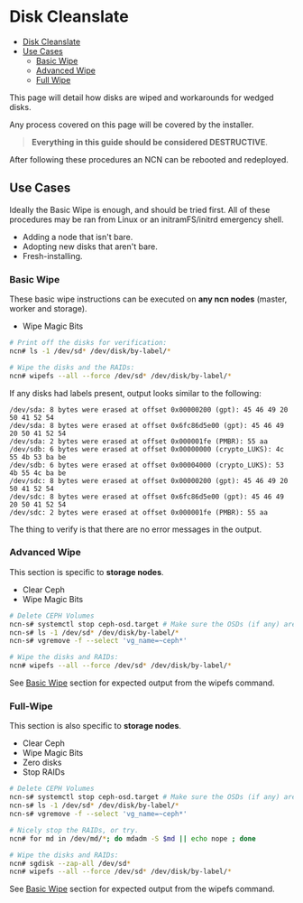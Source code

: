 # Disk Cleanslate


* [Disk Cleanslate](#disk-cleanslate)
* [Use Cases](#use-cases)
    * [Basic Wipe](#basic-wipe)
    * [Advanced Wipe](#advanced-wipe)
    * [Full Wipe](#full-wipe)

This page will detail how disks are wiped and workarounds for wedged 
disks.

Any process covered on this page will be covered by the installer.

> **Everything in this guide should be considered DESTRUCTIVE**.

After following these procedures an NCN can be rebooted and redeployed.

<a name="use-cases"></a>
## Use Cases

Ideally the Basic Wipe is enough, and should be tried first. All of these procedures may be ran from Linux or an initramFS/initrd emergency shell.

- Adding a node that isn't bare.
- Adopting new disks that aren't bare.
- Fresh-installing.

<a name="basic-wipe"></a>
### Basic Wipe

These basic wipe instructions can be executed on **any ncn nodes** (master, worker and storage).

- Wipe Magic Bits

```bash
# Print off the disks for verification:
ncn# ls -1 /dev/sd* /dev/disk/by-label/*

# Wipe the disks and the RAIDs:
ncn# wipefs --all --force /dev/sd* /dev/disk/by-label/*
```

If any disks had labels present, output looks similar to the following:
```
/dev/sda: 8 bytes were erased at offset 0x00000200 (gpt): 45 46 49 20 50 41 52 54
/dev/sda: 8 bytes were erased at offset 0x6fc86d5e00 (gpt): 45 46 49 20 50 41 52 54
/dev/sda: 2 bytes were erased at offset 0x000001fe (PMBR): 55 aa
/dev/sdb: 6 bytes were erased at offset 0x00000000 (crypto_LUKS): 4c 55 4b 53 ba be
/dev/sdb: 6 bytes were erased at offset 0x00004000 (crypto_LUKS): 53 4b 55 4c ba be
/dev/sdc: 8 bytes were erased at offset 0x00000200 (gpt): 45 46 49 20 50 41 52 54
/dev/sdc: 8 bytes were erased at offset 0x6fc86d5e00 (gpt): 45 46 49 20 50 41 52 54
/dev/sdc: 2 bytes were erased at offset 0x000001fe (PMBR): 55 aa
```
      
The thing to verify is that there are no error messages in the output.

<a name="advanced-wipe"></a>
### Advanced Wipe

This section is specific to **storage nodes**.

- Clear Ceph
- Wipe Magic Bits

```bash
# Delete CEPH Volumes
ncn-s# systemctl stop ceph-osd.target # Make sure the OSDs (if any) are not running
ncn-s# ls -1 /dev/sd* /dev/disk/by-label/*
ncn-s# vgremove -f --select 'vg_name=~ceph*'

# Wipe the disks and RAIDs:
ncn# wipefs --all --force /dev/sd* /dev/disk/by-label/*
```

See [Basic Wipe](#basic-wipe) section for expected output from the wipefs command.

<a name="full-wipe"></a>
### Full-Wipe

This section is also specific to **storage nodes**.

- Clear Ceph
- Wipe Magic Bits
- Zero disks
- Stop RAIDs

```bash
# Delete CEPH Volumes
ncn-s# systemctl stop ceph-osd.target # Make sure the OSDs (if any) are not running
ncn-s# ls -1 /dev/sd* /dev/disk/by-label/*
ncn-s# vgremove -f --select 'vg_name=~ceph*'

# Nicely stop the RAIDs, or try.
ncn# for md in /dev/md/*; do mdadm -S $md || echo nope ; done

# Wipe the disks and RAIDs:
ncn# sgdisk --zap-all /dev/sd* 
ncn# wipefs --all --force /dev/sd* /dev/disk/by-label/*
```

See [Basic Wipe](#basic-wipe) section for expected output from the wipefs command.
